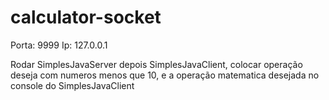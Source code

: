 # calculator-socket

Porta: 9999
Ip: 127.0.0.1

Rodar SimplesJavaServer depois SimplesJavaClient, colocar operação deseja com numeros menos que 10, e a operação matematica desejada no console do SimplesJavaClient